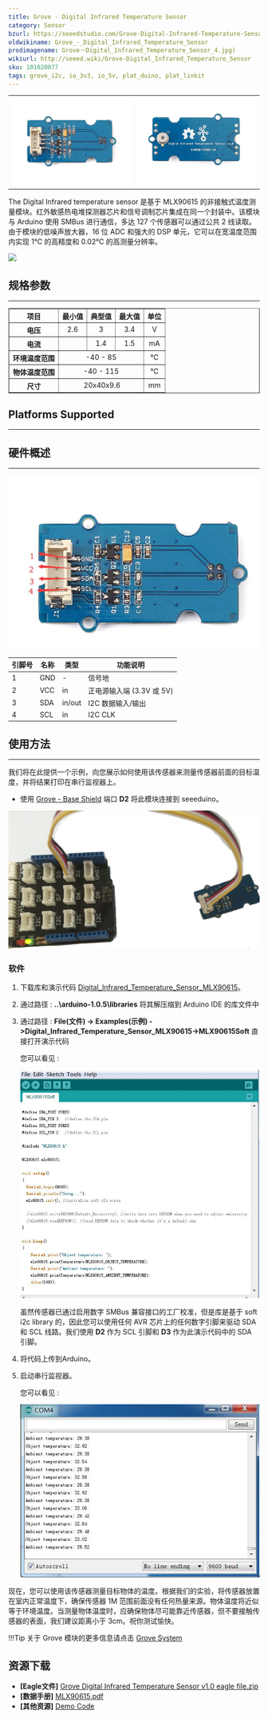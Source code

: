 ```yaml
---
title: Grove - Digital Infrared Temperature Sensor
category: Sensor
bzurl: https://seeedstudio.com/Grove-Digital-Infrared-Temperature-Sensor-p-2385.html
oldwikiname: Grove_-_Digital_Infrared_Temperature_Sensor
prodimagename: Grove－Digital_Infrared_Temperature_Sensor_4.jpg)
wikiurl: http://seeed.wiki/Grove-Digital_Infrared_Temperature_Sensor
sku: 101020077
tags: grove_i2c, io_3v3, io_5v, plat_duino, plat_linkit
---
```


<table>
    <tr>
        <td><img src="https://raw.githubusercontent.com/SeeedDocument/Grove-Digital_Infrared_Temperature_Sensor/master/img/Grove－Digital_Infrared_Temperature_Sensor_1.jpg"></td>
        <td><img src="https://raw.githubusercontent.com/SeeedDocument/Grove-Digital_Infrared_Temperature_Sensor/master/img/Grove－Digital_Infrared_Temperature_Sensor_2.jpg"></td>
    </tr>
</table>

The Digital Infrared temperature sensor 是基于 MLX90615 的非接触式温度测量模块。红外敏感热电堆探测器芯片和信号调制芯片集成在同一个封装中。该模块与 Arduino 使用 SMBus 进行通信，多达 127 个传感器可以通过公共 2 线读取。由于模块的低噪声放大器，16 位 ADC 和强大的 DSP 单元，它可以在宽温度范围内实现 1℃ 的高精度和 0.02℃ 的高测量分辨率。

[![](https://github.com/SeeedDocument/wiki_chinese/raw/master/docs/images/click_to_buy.PNG)](https://item.taobao.com/item.htm?spm=a1z10.3-c.w4002-11172317909.10.3cf0cb0eMTEAGk&id=531816314395)

## 规格参数
-------------

<table border="1" cellspacing="0" width="50%">
<tr>
<th>
项目
</th>
<th>
最小值
</th>
<th>
典型值
</th>
<th>
最大值
</th>
<th>
单位
</th>
</tr>
<tr align="center">
<th scope="row">
电压
</th>
<td>
2.6
</td>
<td>
3
</td>
<td>
3.4
</td>
<td>
V
</td>
</tr>
<tr align="center">
<th scope="row">
电流
</th>
<td>
</td>
<td>
1.4
</td>
<td>
1.5
</td>
<td>
mA
</td>
</tr>
<tr align="center">
<th scope="row">
环境温度范围
</th>
<td colspan="3">
-40 - 85
</td>
<td>
℃
</td>
</tr>
<tr align="center">
<th scope="row">
物体温度范围
</th>
<td colspan="3">
-40 - 115
</td>
<td>
℃
</td>
</tr>
<tr align="center">
<th scope="row">
尺寸
</th>
<td colspan="3">
 20x40x9.6
</td>
<td>
mm
</td>
</tr>
</table>

## Platforms Supported
-------------------

## 硬件概述
------------------

![](https://raw.githubusercontent.com/SeeedDocument/Grove-Digital_Infrared_Temperature_Sensor/master/img/Grove－Digital_Infrared_Temperature_Sensor_4.jpg)

| 引脚号 | 名称 | 类型   | 功能说明                             |
|------------|------|--------|--------------------------------------------------|
| 1          | GND  | -      | 信号地                                   |
| 2          | VCC  | in     | 正电源输入端 (3.3V 或 5V) |
| 3          | SDA  | in/out | I2C 数据输入/输出                            |
| 4          | SCL  | in     | I2C CLK                                          |

## 使用方法
-----

我们将在此提供一个示例，向您展示如何使用该传感器来测量传感器前面的目标温度，并将结果打印在串行监视器上。

-   使用 [Grove - Base Shield](/Base_Shield_V2 "Grove - Base Shield") 端口 **D2** 将此模块连接到 seeeduino。

![](https://raw.githubusercontent.com/SeeedDocument/Grove-Digital_Infrared_Temperature_Sensor/master/img/Digital_Infrared_Temperature_Sensor4.JPG)

### 软件

1. 下载库和演示代码 [Digital_Infrared_Temperature_Sensor_MLX90615](https://github.com/Seeed-Studio/Digital_Infrared_Temperature_Sensor_MLX90615)。
2. 通过路径 : **..\\arduino-1.0.5\\libraries** 将其解压缩到 Arduino IDE 的库文件中
3. 通过路径 : **File(文件) -&gt; Examples(示例) ->Digital_Infrared_Temperature_Sensor_MLX90615->MLX90615Soft** 直接打开演示代码

    您可以看见 :

    ![](https://raw.githubusercontent.com/SeeedDocument/Grove-Digital_Infrared_Temperature_Sensor/master/img/MLX90615_demo_code.jpg)

    虽然传感器已通过启用数字 SMBus 兼容接口的工厂校准，但是库是基于 soft i2c library 的，因此您可以使用任何 AVR 芯片上的任何数字引脚来驱动 SDA 和 SCL 线路。我们使用 **D2** 作为 SCL 引脚和 **D3** 作为此演示代码中的 SDA 引脚。

4. 将代码上传到Arduino。
5. 启动串行监视器。

    您可以看见 :

    ![](https://raw.githubusercontent.com/SeeedDocument/Grove-Digital_Infrared_Temperature_Sensor/master/img/Digital_Infrared_Temperature_Sensor_Serial_Monitor.jpg)

现在，您可以使用该传感器测量目标物体的温度。根据我们的实验，将传感器放置在室内正常温度下，确保传感器 1M 范围前面没有任何热量来源。物体温度将近似等于环境温度。当测量物体温度时，应确保物体尽可能靠近传感器，但不要接触传感器的表面，我们建议距离小于 3cm。祝你测试愉快。

!!!Tip
     关于 Grove 模块的更多信息请点击 [Grove System](http://seeed.wiki/Grove_System/)

资源下载
--------

- **[Eagle文件]** [Grove Digital Infrared Temperature Sensor v1.0 eagle file.zip](https://raw.githubusercontent.com/SeeedDocument/Grove-Digital_Infrared_Temperature_Sensor/master/res/Grove_Digital_Infrared_Temperature_Sensor_v1.0_eagle_file.zip "File:Grove Digital Infrared Temperature Sensor v1.0 eagle file.zip")
- **[数据手册]** [MLX90615.pdf](https://raw.githubusercontent.com/SeeedDocument/Grove-Digital_Infrared_Temperature_Sensor/master/res/MLX90615.pdf "File:MLX90615.pdf")
- **[其他资源]** [Demo Code](https://github.com/Seeed-Studio/Digital_Infrared_Temperature_Sensor_MLX90615)

<!-- This Markdown file was created from http://www.seeedstudio.com/wiki/Grove_-_Digital_Infrared_Temperature_Sensor -->
